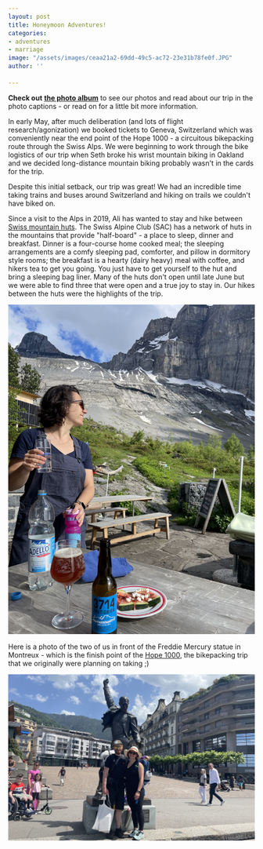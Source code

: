 ```yaml
---
layout: post
title: Honeymoon Adventures!
categories:
- adventures
- marriage
image: "/assets/images/ceaa21a2-69dd-49c5-ac72-23e31b78fe0f.JPG"
author: ''

---
```

**Check out** [**the photo album**](https://photos.app.goo.gl/2515vJSTwsexBeaa8) to see our photos and read about our trip in the photo captions - or read on for a little bit more information.

In early May, after much deliberation (and lots of flight research/agonization) we booked tickets to Geneva, Switzerland which was conveniently near the end point of the Hope 1000 - a circuitous bikepacking route through the Swiss Alps. We were beginning to work through the bike logistics of our trip when Seth broke his wrist mountain biking in Oakland and we decided long-distance mountain biking probably wasn't in the cards for the trip.

Despite this initial setback, our trip was great! We had an incredible time taking trains and buses around Switzerland and hiking on trails we couldn't have biked on.

Since a visit to the Alps in 2019, Ali has wanted to stay and hike between [Swiss mountain huts](https://www.myswitzerland.com/en-ch/experiences/summer-autumn/hiking/alpine-passes-trail/sac-huetten/). The Swiss Alpine Club (SAC) has a network of huts in the mountains that provide "half-board" - a place to sleep, dinner and breakfast. Dinner is a four-course home cooked meal; the sleeping arrangements are a comfy sleeping pad, comforter, and pillow in dormitory style rooms; the breakfast is a hearty (dairy heavy) meal with coffee, and hikers tea to get you going. You just have to get yourself to the hut and bring a sleeping bag liner. Many of the huts don't open until late June but we were able to find three that were open and a true joy to stay in. Our hikes between the huts were the highlights of the trip.

![](/assets/images/2022-6-7-dolenhornhutte-ali.jpg)

Here is a photo of the two of us in front of the Freddie Mercury statue in Montreux - which is the finish point of the [Hope 1000](https://bikepacking.com/routes/hope-1000/), the bikepacking trip that we originally were planning on taking ;)

![](/assets/images/2022-6-4-freddie-mercury.jpeg)